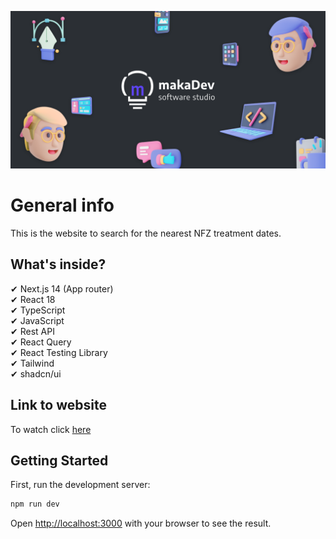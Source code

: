 ![cover](./public/cover.png)

# General info

This is the website to search for the nearest NFZ treatment dates.
<br />

## What's inside?

✔ Next.js 14 (App router)<br />
✔ React 18<br />
✔ TypeScript<br />
✔ JavaScript<br />
✔ Rest API<br />
✔ React Query<br />
✔ React Testing Library<br />
✔ Tailwind<br />
✔ shadcn/ui<br />

## Link to website

To watch click [here]

[here]: https://terminy-leczenia-nfz.vercel.app

## Getting Started

First, run the development server:

```bash
npm run dev
```

Open [http://localhost:3000](http://localhost:3000) with your browser to see the result.

